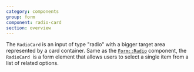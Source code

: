 ```yaml
---
category: components
group: form
component: radio-card
section: overview
---
```


The `RadioCard` is an input of type "radio" with a bigger target area represented by a card container. Same as the [`Form::Radio`](/components/form/radio/01_overview/) component, the `RadioCard` ​​ is a form element that allows users to select a single item from a list of related options.